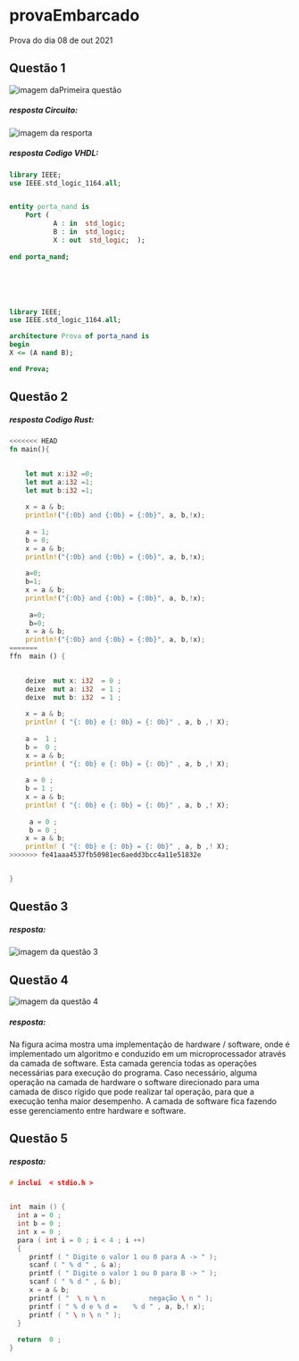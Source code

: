 # provaEmbarcado
Prova do dia 08 de out 2021
## Questão 1
![imagem daPrimeira questão](https://github.com/AnaCristina1972/provaEmbarcado/blob/main/imagemQuesta1.png)
##### resposta Circuito:
![imagem da resporta](https://github.com/AnaCristina1972/provaEmbarcado/blob/main/imagemDoCircuito_Questao1.png)
##### resposta Codigo VHDL:
~~~vhdl
library IEEE;
use IEEE.std_logic_1164.all;


entity porta_nand is
    Port ( 
           A : in  std_logic;      
           B : in  std_logic;      
           X : out  std_logic;  );  
         
end porta_nand;






library IEEE;
use IEEE.std_logic_1164.all;

architecture Prova of porta_nand is
begin
X <= (A nand B);    

end Prova;
~~~

## Questão 2
##### resposta Codigo Rust:
~~~rust
<<<<<<< HEAD
fn main(){

   
    let mut x:i32 =0;
    let mut a:i32 =1;
    let mut b:i32 =1;
    
    x = a & b;
    println!("{:0b} and {:0b} = {:0b}", a, b,!x);
    
    a = 1;
    b = 0;
    x = a & b;
    println!("{:0b} and {:0b} = {:0b}", a, b,!x);
    
    a=0;
    b=1;
    x = a & b;
    println!("{:0b} and {:0b} = {:0b}", a, b,!x);
    
     a=0;
     b=0;
    x = a & b;
    println!("{:0b} and {:0b} = {:0b}", a, b,!x);
=======
ffn  main () {

   
    deixe  mut x: i32  = 0 ;
    deixe  mut a: i32  = 1 ;
    deixe  mut b: i32  = 1 ;
    
    x = a & b;
    println! ( "{: 0b} e {: 0b} = {: 0b}" , a, b ,! X);
    
    a =  1 ;
    b =  0 ;
    x = a & b;
    println! ( "{: 0b} e {: 0b} = {: 0b}" , a, b ,! X);
    
    a = 0 ;
    b = 1 ;
    x = a & b;
    println! ( "{: 0b} e {: 0b} = {: 0b}" , a, b ,! X);
    
     a = 0 ;
     b = 0 ;
    x = a & b;
    println! ( "{: 0b} e {: 0b} = {: 0b}" , a, b ,! X);
>>>>>>> fe41aaa4537fb50981ec6aedd3bcc4a11e51832e


}
~~~

## Questão 3
##### resposta:
![ imagem da questão 3](https://github.com/AnaCristina1972/provaEmbarcado/blob/main/imagequest3.jpg)
## Questão 4
![imagem da questão 4](https://github.com/AnaCristina1972/provaEmbarcado/blob/main/imagem4.png)
##### resposta:
Na figura acima mostra uma implementação de hardware / software, onde é implementado um algoritmo e conduzido em um microprocessador através da camada de software. Esta camada gerencia todas as operações necessárias para execução do programa. Caso necessário, alguma operação na camada de hardware o software direcionado para uma camada de disco rígido que pode realizar tal operação, para que a execução tenha maior desempenho. A camada de software fica fazendo esse gerenciamento entre hardware e software.

## Questão 5
##### resposta:
~~~c
# inclui  < stdio.h >


int  main () {
  int a = 0 ;
  int b = 0 ;
  int x = 0 ;
  para ( int i = 0 ; i < 4 ; i ++)
  {
     printf ( " Digite o valor 1 ou 0 para A -> " );
     scanf ( " % d " , & a);
     printf ( " Digite o valor 1 ou 0 para B -> " );
     scanf ( " % d " , & b);
     x = a & b;
     printf ( "  \ n \ n           negação \ n " );
     printf ( " % d e % d =    % d " , a, b,! x);
     printf ( " \ n \ n " );
  }
  
  return  0 ;
}
~~~









